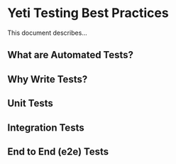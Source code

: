 # Yeti Testing Best Practices

This document describes...

## What are Automated Tests?

## Why Write Tests?

## Unit Tests

## Integration Tests

## End to End (e2e) Tests
